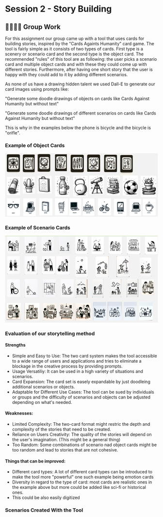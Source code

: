 # Session 2 - Story Building

## 🧑‍🧑‍🧒‍🧒 Group Work

For this assignment our group came up with a tool that uses cards for building stories, inspired by the "Cards
Againts Humanity" card game. The tool is fairly simple as it consists of two types of cards. First type is a scenery
or scenario card and the second type is the object card. The recommended "rules" of this tool are as following:
the user picks a scenario card and multiple object cards and with these they could come up with different stories.
Furthermore, after having one short story that the user is happy with they could add to it by adding different
scenarios.

As none of us have a drawing hidden talent we used Dall-E to generate our card images using prompts like:

"Generate some doodle drawings of objects on cards like Cards Against Humanity but without text"

"Generate some doodle drawings of different scenarios on cards like Cards Against Humanity but without text"

This is why in the examples below the phone is bicycle and the bicycle is "orifle".

### Example of Object Cards

<div style="text-align: center;">
<img src="images_s2/objects.png" alt="A descriptive image" style= "max-width: 100%">
</div>

### Example of Scenario Cards

<div style="text-align: center;">
<img src="images_s2/scenarios.png" alt="A descriptive image" style= "max-width: 100%">
</div>

### Evaluation of our storytelling method

#### Strengths

* Simple and Easy to Use: The two card system makes the tool accessible to a wide range of users and applications 
  and tries to eliminate a blockage in the creative process by providing prompts.
* Usage Versatiliy: It can be used in a high variety of situations and scenarios.
* Card Expansion: The card set is easely expandable by just doodleing additional scenarios or objects.
* Adaptable for Different Use Cases: The tool can be sued by individuals or groups and the difficulty of scenarios 
  and objects can be adjusted depending on what's needed.

#### Weaknesses:

* Limited Complexity: The two-card format might restric the depth and complexity of the stories that need to be created.
* Reliance on Users Creativity: The quality of the stories will depend on the user's imagination. (This might be a 
  general thing)
* Too Random: Some combinations of scenario nad object cards might be too random and lead to stories that are not 
  cohesive.

#### Things that can be improved:

* Different card types: A lot of different card types can be introduced to make the tool more "powerful" one such 
  example being emotion cards
* Diversity in regard to the type of card: most cards are realistic ones in the example above but more could be 
  added like sci-fi or historical ones.
* This could be also easily digitized

### Scenarios Created With the Tool

